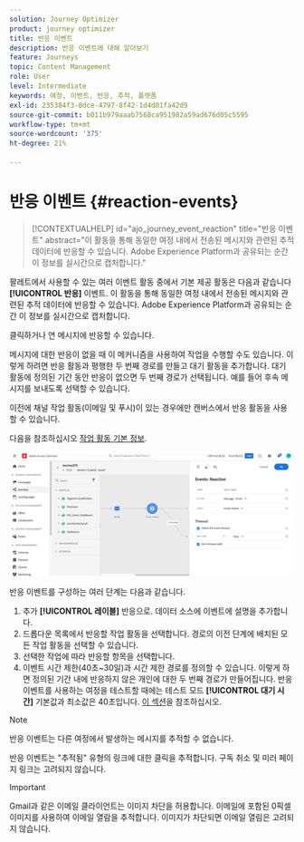 ```yaml
---
solution: Journey Optimizer
product: journey optimizer
title: 반응 이벤트
description: 반응 이벤트에 대해 알아보기
feature: Journeys
topic: Content Management
role: User
level: Intermediate
keywords: 여정, 이벤트, 반응, 추적, 플랫폼
exl-id: 235384f3-0dce-4797-8f42-1d4d01fa42d9
source-git-commit: b011b979aaab7568ca951982a59ad676d05c5595
workflow-type: tm+mt
source-wordcount: '375'
ht-degree: 21%

---
```


# 반응 이벤트 {#reaction-events}

>[!CONTEXTUALHELP]
>id="ajo_journey_event_reaction"
>title="반응 이벤트"
>abstract="이 활동을 통해 동일한 여정 내에서 전송된 메시지와 관련된 추적 데이터에 반응할 수 있습니다. Adobe Experience Platform과 공유되는 순간 이 정보를 실시간으로 캡처합니다."

팔레트에서 사용할 수 있는 여러 이벤트 활동 중에서 기본 제공 활동은 다음과 같습니다 **[!UICONTROL 반응]** 이벤트. 이 활동을 통해 동일한 여정 내에서 전송된 메시지와 관련된 추적 데이터에 반응할 수 있습니다. Adobe Experience Platform과 공유되는 순간 이 정보를 실시간으로 캡처합니다.

클릭하거나 연 메시지에 반응할 수 있습니다.

메시지에 대한 반응이 없을 때 이 메커니즘을 사용하여 작업을 수행할 수도 있습니다. 이렇게 하려면 반응 활동과 평행한 두 번째 경로를 만들고 대기 활동을 추가합니다. 대기 활동에 정의된 기간 동안 반응이 없으면 두 번째 경로가 선택됩니다. 예를 들어 후속 메시지를 보내도록 선택할 수 있습니다.

이전에 채널 작업 활동(이메일 및 푸시)이 있는 경우에만 캔버스에서 반응 활동을 사용할 수 있습니다.

다음을 참조하십시오 [작업 활동 기본 정보](../building-journeys/about-journey-activities.md#action-activities).

![](assets/journey45.png)

반응 이벤트를 구성하는 여러 단계는 다음과 같습니다.

1. 추가 **[!UICONTROL 레이블]** 반응으로. 데이터 소스에 이벤트에 설명을 추가합니다.
1. 드롭다운 목록에서 반응할 작업 활동을 선택합니다. 경로의 이전 단계에 배치된 모든 작업 활동을 선택할 수 있습니다.
1. 선택한 작업에 따라 반응할 항목을 선택합니다.
1. 이벤트 시간 제한(40초~30일)과 시간 제한 경로를 정의할 수 있습니다. 이렇게 하면 정의된 기간 내에 반응하지 않은 개인에 대한 두 번째 경로가 만들어집니다. 반응 이벤트를 사용하는 여정을 테스트할 때에는 테스트 모드 **[!UICONTROL 대기 시간]** 기본값과 최소값은 40초입니다. [이 섹션](../building-journeys/testing-the-journey.md)을 참조하십시오.

>[!NOTE]
>
>
>반응 이벤트는 다른 여정에서 발생하는 메시지를 추적할 수 없습니다.
>
>반응 이벤트는 &quot;추적됨&quot; 유형의 링크에 대한 클릭을 추적합니다. 구독 취소 및 미러 페이지 링크는 고려되지 않습니다.

>[!IMPORTANT]
>
>Gmail과 같은 이메일 클라이언트는 이미지 차단을 허용합니다. 이메일에 포함된 0픽셀 이미지를 사용하여 이메일 열람을 추적합니다. 이미지가 차단되면 이메일 열림은 고려되지 않습니다.
